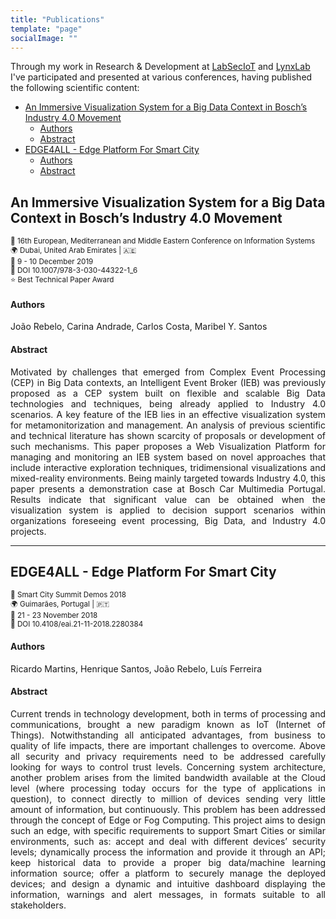 ```yaml
---
title: "Publications"
template: "page"
socialImage: ""
---
```



Through my work in Research & Development at [LabSecIoT](https://labseciot.dsi.uminho.pt) and [LynxLab](http://www3.dsi.uminho.pt/maribel/lynxlab/index.html) I've participated and presented at various conferences, having published the following scientific content:

- [An Immersive Visualization System for a Big Data Context in Bosch’s Industry 4.0 Movement](#an-immersive-visualization-system-for-a-big-data-context-in-boschs-industry-40-movement)
    - [Authors](#authors)
    - [Abstract](#abstract)
- [EDGE4ALL - Edge Platform For Smart City](#edge4all---edge-platform-for-smart-city)
    - [Authors](#authors-1)
    - [Abstract](#abstract-1)

## An Immersive Visualization System for a Big Data Context in Bosch’s Industry 4.0 Movement
<small>📜 16th European, Mediterranean and Middle Eastern Conference on Information Systems</small><br>
<small>🌍 Dubai, United Arab Emirates | 🇦🇪</small><br>
<small>📆 9 - 10 December 2019</small><br>
<small>🔎 DOI 10.1007/978-3-030-44322-1_6</small><br>
<small>⭐ Best Technical Paper Award</small>

#### Authors
João Rebelo, Carina Andrade, Carlos Costa, Maribel Y. Santos

#### Abstract
<div style="text-align: justify;">Motivated by challenges that emerged from Complex Event Processing (CEP) in Big Data contexts, an Intelligent Event Broker (IEB) was previously proposed as a CEP system built on flexible and scalable Big Data technologies and techniques, being already applied to Industry 4.0 scenarios. A key feature of the IEB lies in an effective visualization system for metamonitorization and management. An analysis of previous scientific and technical literature has shown scarcity of proposals or development of such mechanisms. This paper proposes a Web Visualization Platform for managing and monitoring an IEB system based on novel approaches that include interactive exploration techniques, tridimensional visualizations and mixed-reality environments. Being mainly targeted towards Industry 4.0, this paper presents a demonstration case at Bosch Car Multimedia Portugal. Results indicate that significant value can be obtained when the visualization system is applied to decision support scenarios within organizations foreseeing event processing, Big Data, and Industry 4.0 projects.</div>

-------------------

## EDGE4ALL - Edge Platform For Smart City
<small>📜 Smart City Summit Demos 2018</small><br>
<small>🌍 Guimarães, Portugal | 🇵🇹</small><br>
<small>📆 21 - 23 November 2018</small><br>
<small>🔎 DOI 10.4108/eai.21-11-2018.2280384</small>

#### Authors
Ricardo Martins, Henrique Santos, João Rebelo, Luís Ferreira

#### Abstract
<div style="text-align: justify;">Current trends in technology development, both in terms of processing and communications, brought a new paradigm known as IoT (Internet of Things). Notwithstanding all anticipated advantages, from business to quality of life impacts, there are important challenges to overcome. Above all security and privacy requirements need to be addressed carefully looking for ways to control trust levels. Concerning system architecture, another problem arises from the limited bandwidth available at the Cloud level (where processing today occurs for the type of applications in question), to connect directly to million of devices sending very little amount of information, but continuously. This problem has been addressed through the concept of Edge or Fog Computing. This project aims to design such an edge, with specific requirements to support Smart Cities or similar environments, such as: accept and deal with different devices’ security levels; dynamically process the information and provide it through an API; keep historical data to provide a proper big data/machine learning information source; offer a platform to securely manage the deployed devices; and design a dynamic and intuitive dashboard displaying the information, warnings and alert messages, in formats suitable to all stakeholders.




